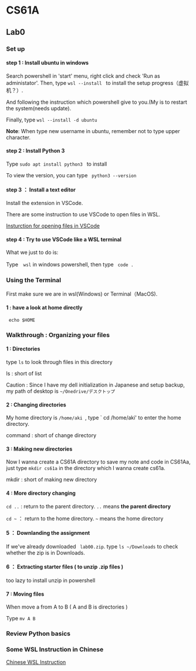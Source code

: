 # CS61A
## Lab0
### Set up
#### step 1 : Install ubuntu in windows

Search powershell in 'start' menu, right click and check 'Run as administator'.
Then, type `wsl --install ` to install the setup progress（虚拟机？）.

And following the instruction which powershell give to you.(My is to restart the system(needs update).

Finally, type `wsl --install -d ubuntu`

**Note**: When type new username in ubuntu, remember not to type upper character.

#### step 2 : Install Python 3

Type `sudo apt install python3 ` to install  <!--apt: an instruction progress which install, update, delete and control application packs.-->

To view the version, you can type ` python3 --version`

#### step 3 ： Install a text editor

Install the extension in VSCode.

There are some instruction to use VSCode to open files in WSL.

[Insturction for opening files in VSCode](https://code.visualstudio.com/docs/remote/wsl#_open-a-remote-folder-or-workspace)

#### step 4 : Try to use VSCode like a WSL terminal

What we just to do is:

Type　` wsl ` in windows powershell, then type ` code .`

### Using the Terminal

First make sure we are in wsl(Windows) or Terminal（MacOS).

#### 1 : have a look at home directly

` echo $HOME`

### Walkthrough : Organizing your files

#### 1 : Directories

type ` ls ` to look through files in this directory

ls : short of list

Caution : Since I have my dell initialization in Japanese and setup backup, my path of desktop is `~/Onedrive/デスクトップ　`

#### 2 : Changing directories

My home directory is `/home/aki `, type ` cd /home/aki' to enter the home directory.

command : short of change directory

#### 3 : Making new directories

Now I wanna create a CS61A directory to save my note and code in CS61Aa, just type ` mkdir cs61a ` in the directory which I wanna create cs61a.

mkdir : short of making new directory

#### 4 :  More directory changing

` cd .. ` : return to the parent directory. ` .. ` means **the parent directory**

` cd ~ ` ： return to the home directory. ` ~ ` means the home directory

#### 5 ： Downlanding the assignment

If we've already downloaded ` lab00.zip`. type ` ls ~/Downloads ` to check whether the zip is in Downloads.

#### 6 ： Extracting starter files ( to unzip .zip files )

too lazy to install unzip in powershell

#### 7 : Moving files

When move a from A to B ( A and B is directories )

Type ` mv A B `

### Review Python basics 




### Some WSL Instruction in Chinese 

[Chinese WSL Instruction](https://mp.weixin.qq.com/s?__biz=MzA3NjY2NzY1MA==&mid=2649740495&idx=1&sn=a7c98cc5db24a572ce78b24f581fe425&chksm=8746baa2b03133b467dd869409f6cf45a5e4438a6e3f8368372806ad45ff6933923b2946eb93&scene=27)

